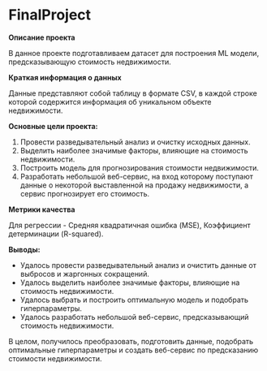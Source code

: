 # FinalProject
**Описание проекта**

В данное проекте подготавливаем датасет для построения ML модели, предсказывающую стоимость недвижимости.


**Краткая информация о данных**

Данные представляют собой таблицу в формате CSV, в каждой строке которой содержится информация об уникальном объекте недвижимости.


**Основные цели проекта:**

1. Провести разведывательный анализ и очистку исходных данных.
2. Выделить наиболее значимые факторы, влияющие на стоимость недвижимости.
3. Построить модель для прогнозирования стоимости недвижимости.
4. Разработать небольшой веб-сервис, на вход которому поступают данные о некоторой выставленной на продажу недвижимости, а сервис прогнозирует его стоимость.


**Метрики качества**

Для регрессии - Средняя квадратичная ошибка (MSE), Коэффициент детерминации (R-squared).


**Выводы:**

* Удалось провести разведывательный анализ и очистить данные от выбросов и жаргонных сокращений.
* Удалось выделить наиболее значимые факторы, влияющие на стоимость недвижимости.
* Удалось выбрать и построить оптимальную модель и подобрать гиперпараметры. 
* Удалось разработать небольшой веб-сервис, предсказывающий стоимость недвижимости.

В целом, получилось преобразовать, подготовить данные, подобрать оптимальные гиперпараметры и создать веб-сервис по предсказанию стоимости недвижимости.
